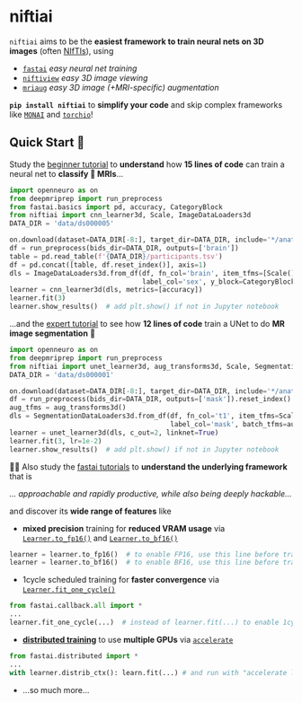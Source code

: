 # niftiai

`niftiai` aims to be the **easiest framework to train neural nets on 3D images** (often [NIfTIs](https://brainder.org/2012/09/23/the-nifti-file-format/)), using

- [`fastai`](https://docs.fast.ai/) *easy neural net training*
- [`niftiview`](https://github.com/codingfisch/niftiview) *easy 3D image viewing*
- [`mriaug`](https://github.com/codingfisch/mriaug) *easy 3D image (+MRI-specific) augmentation*

**`pip install niftiai`** to **simplify your code** and skip complex frameworks like [`MONAI`](https://github.com/Project-MONAI/MONAI) and [`torchio`](https://github.com/fepegar/torchio)!

## Quick Start 🚀

Study the [beginner tutorial]() to **understand** how **15 lines of code** can train a neural net to **classify 🧠 MRIs**...

```python
import openneuro as on
from deepmriprep import run_preprocess
from fastai.basics import pd, accuracy, CategoryBlock
from niftiai import cnn_learner3d, Scale, ImageDataLoaders3d
DATA_DIR = 'data/ds000005'

on.download(dataset=DATA_DIR[-8:], target_dir=DATA_DIR, include='*/anat/*T1w.*')
df = run_preprocess(bids_dir=DATA_DIR, outputs=['brain'])
table = pd.read_table(f'{DATA_DIR}/participants.tsv')
df = pd.concat([table, df.reset_index()], axis=1)
dls = ImageDataLoaders3d.from_df(df, fn_col='brain', item_tfms=[Scale()],
                                 label_col='sex', y_block=CategoryBlock())
learner = cnn_learner3d(dls, metrics=[accuracy])
learner.fit(3)
learner.show_results()  # add plt.show() if not in Jupyter notebook
```

...and the [expert tutorial]() to see how **12 lines of code** train a UNet to do **MR image segmentation** 🤯

```python
import openneuro as on
from deepmriprep import run_preprocess
from niftiai import unet_learner3d, aug_transforms3d, Scale, SegmentationDataLoaders3d
DATA_DIR = 'data/ds000001'

on.download(dataset=DATA_DIR[-8:], target_dir=DATA_DIR, include='*/anat/*T1w.*')
df = run_preprocess(bids_dir=DATA_DIR, outputs=['mask']).reset_index()
aug_tfms = aug_transforms3d()
dls = SegmentationDataLoaders3d.from_df(df, fn_col='t1', item_tfms=Scale(),
                                        label_col='mask', batch_tfms=aug_tfms)
learner = unet_learner3d(dls, c_out=2, linknet=True)
learner.fit(3, lr=1e-2)
learner.show_results()  # add plt.show() if not in Jupyter notebook
```

👩‍💻 Also study the [fastai tutorials](https://docs.fast.ai/tutorial.html) to **understand the underlying framework** that is

*... approachable and rapidly productive, while also being deeply hackable...*

and discover its **wide range of features** like

- **mixed precision** training for **reduced VRAM usage** via [`Learner.to_fp16()`](https://docs.fast.ai/callback.fp16.html#learner.to_fp16) and [`Learner.to_bf16()`](https://docs.fast.ai/callback.fp16.html#learner.to_bf16)
```python
learner = learner.to_fp16()  # to enable FP16, use this line before training
learner = learner.to_bf16()  # to enable BF16, use this line before training
```
- 1cycle scheduled training for **faster convergence** via [`Learner.fit_one_cycle()`](https://docs.fast.ai/callback.schedule.html#learner.fit_one_cycle)
```python
from fastai.callback.all import *
...
learner.fit_one_cycle(...)  # instead of learner.fit(...) to enable 1cycle scheduled training
```
- [**distributed training**](https://docs.fast.ai/distributed.html) to use **multiple GPUs** via [`accelerate`](https://github.com/huggingface/accelerate)
```python
from fastai.distributed import *
...
with learner.distrib_ctx(): learn.fit(...) # and run with "accelerate launch ..."
```
- ...so much more...
